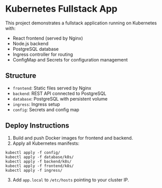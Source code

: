 # Kubernetes Fullstack App

This project demonstrates a fullstack application running on Kubernetes with:
- React frontend (served by Nginx)
- Node.js backend
- PostgreSQL database
- Ingress controller for routing
- ConfigMap and Secrets for configuration management

## Structure
- `frontend`: Static files served by Nginx
- `backend`: REST API connected to PostgreSQL
- `database`: PostgreSQL with persistent volume
- `ingress`: Ingress setup
- `config`: Secrets and config map

## Deploy Instructions
1. Build and push Docker images for frontend and backend.
2. Apply all Kubernetes manifests:
```
kubectl apply -f config/
kubectl apply -f database/k8s/
kubectl apply -f backend/k8s/
kubectl apply -f frontend/k8s/
kubectl apply -f ingress/
```
3. Add `app.local` to `/etc/hosts` pointing to your cluster IP.
